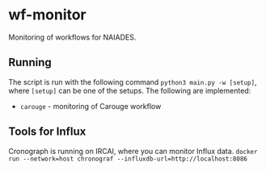 # wf-monitor
Monitoring of workflows for NAIADES.

## Running

The script is run with the following command `python3 main.py -w [setup]`, where `[setup]` can be one of the setups. The following are implemented:

* `carouge` - monitoring of Carouge workflow


## Tools for Influx

Cronograph is running on IRCAI, where you can monitor Influx data.
```docker run --network=host chronograf --influxdb-url=http://localhost:8086```
